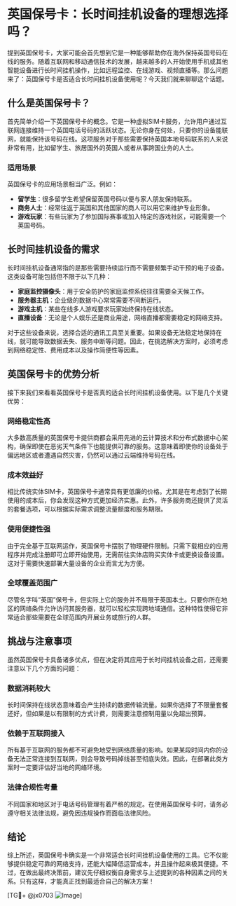 # 英国保号卡：长时间挂机设备的理想选择吗？

提到英国保号卡，大家可能会首先想到它是一种能够帮助你在海外保持英国号码在线的服务。随着互联网和移动通信技术的发展，越来越多的人开始使用手机或其他智能设备进行长时间挂机操作，比如远程监控、在线游戏、视频直播等。那么问题来了：英国保号卡是否适合长时间挂机设备使用呢？今天我们就来聊聊这个话题。

## 什么是英国保号卡？

首先简单介绍一下英国保号卡的概念。它是一种虚拟SIM卡服务，允许用户通过互联网连接维持一个英国电话号码的活跃状态。无论你身在何处，只要你的设备能联网，就能保持该号码在线。这项服务对于那些需要保持英国本地号码联系的人来说非常有用，比如留学生、旅居国外的英国人或者从事跨国业务的人士。

### 适用场景

英国保号卡的应用场景相当广泛。例如：
- **留学生**：很多留学生希望保留英国号码以便与家人朋友保持联系。
- **商务人士**：经常往返于英国和其他国家的商人可以用它来维护专业形象。
- **游戏玩家**：有些玩家为了参加国际赛事或加入特定的游戏社区，可能需要一个英国号码。

## 长时间挂机设备的需求

长时间挂机设备通常指的是那些需要持续运行而不需要频繁手动干预的电子设备。这类设备可能包括但不限于以下几种：
- **家庭监控摄像头**：用于安全防护的家庭监控系统往往需要全天候工作。
- **服务器主机**：企业级的数据中心常常需要不间断运行。
- **游戏主机**：某些在线多人游戏要求玩家始终保持在线状态。
- **直播设备**：无论是个人娱乐还是商业用途，网络直播都需要稳定的网络支持。

对于这些设备来说，选择合适的通讯工具至关重要。如果设备无法稳定地保持在线，就可能导致数据丢失、服务中断等问题。因此，在挑选解决方案时，必须考虑到网络稳定性、费用成本以及操作简便性等因素。

## 英国保号卡的优势分析

接下来我们来看看英国保号卡是否真的适合长时间挂机设备使用。以下是几个关键优势：

### 网络稳定性高
大多数高质量的英国保号卡提供商都会采用先进的云计算技术和分布式数据中心架构，确保即使在恶劣天气条件下也能提供可靠的服务。这意味着即使你的设备处于偏远地区或者遭遇自然灾害，仍然可以通过云端维持号码在线。

### 成本效益好
相比传统实体SIM卡，英国保号卡通常具有更低廉的价格。尤其是在考虑到了长期使用的成本后，你会发现这种方式更加经济实惠。此外，许多服务商还提供了灵活的套餐选项，可以根据实际需求调整流量额度和服务期限。

### 使用便捷性强
由于完全基于互联网运作，英国保号卡摆脱了物理硬件限制。只需下载相应的应用程序并完成注册即可立即开始使用，无需前往实体店购买实体卡或更换设备设置。这对于需要快速部署大量设备的企业而言尤为方便。

### 全球覆盖范围广
尽管名字叫“英国”保号卡，但实际上它的服务并不局限于英国本土。只要你所在地区的网络条件允许访问其服务器，就可以轻松实现跨地域通信。这种特性使得它非常适合那些需要在全球范围内开展业务或旅行的人群。

## 挑战与注意事项

虽然英国保号卡具备诸多优点，但在决定将其应用于长时间挂机设备之前，还需要注意以下几个方面的问题：

### 数据消耗较大
长时间保持在线状态意味着会产生持续的数据传输流量。如果你选择了不限量套餐还好，但如果是以有限制的方式计费，则需要注意控制用量以免超出预算。

### 依赖于互联网接入
所有基于互联网的服务都不可避免地受到网络质量的影响。如果某段时间内你的设备无法正常连接到互联网，则会导致号码掉线甚至彻底失效。因此，在部署此类方案时一定要评估好当地的网络环境。

### 法律合规性考量
不同国家和地区对于电话号码管理有着严格的规定。在使用英国保号卡时，请务必遵守相关法律法规，避免因违规操作而面临法律风险。

## 结论

综上所述，英国保号卡确实是一个非常适合长时间挂机设备使用的工具。它不仅能够提供稳定可靠的网络支持，还能大幅降低运营成本，并且操作起来极其便捷。不过，在做出最终决策前，建议先仔细权衡自身需求与上述提到的各种因素之间的关系。只有这样，才能真正找到最适合自己的解决方案！

[TG💪+ @jx0703 ![Image](https://github.com/user-attachments/assets/dbca1d08-cadb-493c-b0ec-ad6f7a83f270)]